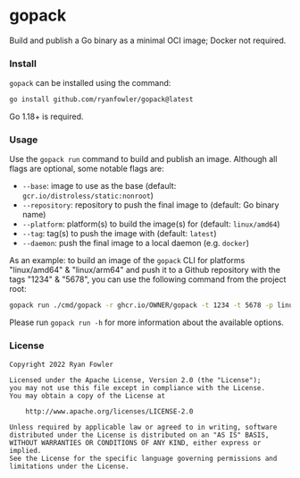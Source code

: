 # gopack

Build and publish a Go binary as a minimal OCI image; Docker not required.

### Install

`gopack` can be installed using the command:

```sh
go install github.com/ryanfowler/gopack@latest
```

Go 1.18+ is required.

### Usage

Use the `gopack run` command to build and publish an image. Although all flags
are optional, some notable flags are:
- `--base`: image to use as the base (default: `gcr.io/distroless/static:nonroot`)
- `--repository`: repository to push the final image to (default: Go binary name)
- `--platform`: platform(s) to build the image(s) for (default: `linux/amd64`)
- `--tag`: tag(s) to push the image with (default: `latest`)
- `--daemon`: push the final image to a local daemon (e.g. `docker`)

As an example: to build an image of the `gopack` CLI for platforms "linux/amd64"
& "linux/arm64" and push it to a Github repository with the tags "1234" &
"5678", you can use the following command from the project root:

```sh
gopack run ./cmd/gopack -r ghcr.io/OWNER/gopack -t 1234 -t 5678 -p linux/amd64 -p linux/arm64
```

Please run `gopack run -h` for more information about the available options.

### License

```
Copyright 2022 Ryan Fowler

Licensed under the Apache License, Version 2.0 (the "License");
you may not use this file except in compliance with the License.
You may obtain a copy of the License at

    http://www.apache.org/licenses/LICENSE-2.0

Unless required by applicable law or agreed to in writing, software
distributed under the License is distributed on an "AS IS" BASIS,
WITHOUT WARRANTIES OR CONDITIONS OF ANY KIND, either express or implied.
See the License for the specific language governing permissions and
limitations under the License.
```
